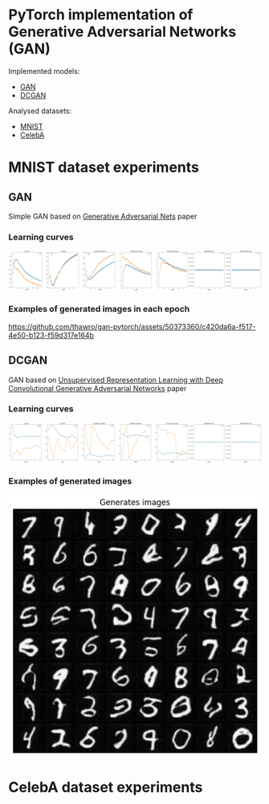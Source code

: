 # PyTorch implementation of Generative Adversarial Networks (GAN) 
Implemented models:
* [GAN](https://arxiv.org/abs/1406.2661)
* [DCGAN](https://arxiv.org/abs/1511.06434)

Analysed datasets:
* [MNIST](http://yann.lecun.com/exdb/mnist/)
* [CelebA](http://mmlab.ie.cuhk.edu.hk/projects/CelebA.html)


# MNIST dataset experiments

## GAN

Simple GAN based on [Generative Adversarial Nets](https://arxiv.org/abs/1406.2661) paper
### Learning curves
![gan_metrics](./plots/gan/metrics.jpg)

### Examples of generated images in each epoch
https://github.com/thawro/gan-pytorch/assets/50373360/c420da6a-f517-4e50-b123-f59d317e164b


## DCGAN

GAN based on [Unsupervised Representation Learning with Deep Convolutional Generative Adversarial Networks](https://arxiv.org/abs/1511.06434) paper
### Learning curves
![dcgan_metrics](./plots/dcgan/metrics.jpg)

### Examples of generated images
![dcgan_examples](./plots/dcgan/examples.png)


# CelebA dataset experiments
